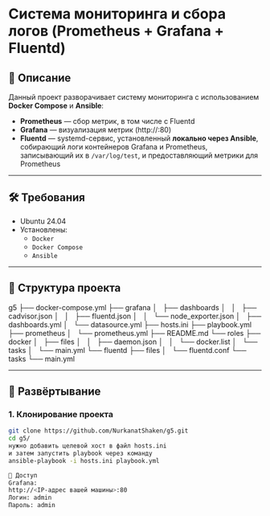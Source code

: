 # Система мониторинга и сбора логов (Prometheus + Grafana + Fluentd)

## 📌 Описание

Данный проект разворачивает систему мониторинга с использованием **Docker Compose** и **Ansible**:

- **Prometheus** — сбор метрик, в том числе с Fluentd
- **Grafana** — визуализация метрик (http://<IP>:80)
- **Fluentd** — systemd-сервис, установленный **локально через Ansible**, собирающий логи контейнеров Grafana и Prometheus, записывающий их в `/var/log/test`, и предоставляющий метрики для Prometheus

---

## 🛠️ Требования

- Ubuntu 24.04
- Установлены:  
  - `Docker`  
  - `Docker Compose`  
  - `Ansible`  

---

## 📁 Структура проекта

g5
├── docker-compose.yml
├── grafana
│   ├── dashboards
│   │   ├── cadvisor.json
│   │   ├── fluentd.json
│   │   └── node_exporter.json
│   ├── dashboards.yml
│   └── datasource.yml
├── hosts.ini
├── playbook.yml
├── prometheus
│   └── prometheus.yml
├── README.md
└── roles
    ├── docker
    │   ├── files
    │   │   ├── daemon.json
    │   │   └── docker.list
    │   └── tasks
    │       └── main.yml
    └── fluentd
        ├── files
        │   └── fluentd.conf
        └── tasks
            └── main.yml


---

## 🚀 Развёртывание

### 1. Клонирование проекта

```bash
git clone https://github.com/NurkanatShaken/g5.git
cd g5/
нужно добавить целевой хост в файл hosts.ini
и затем запустить playbook через команду
ansible-playbook -i hosts.ini playbook.yml

🔐 Доступ
Grafana:
http://<IP-адрес вашей машины>:80
Логин: admin
Пароль: admin

